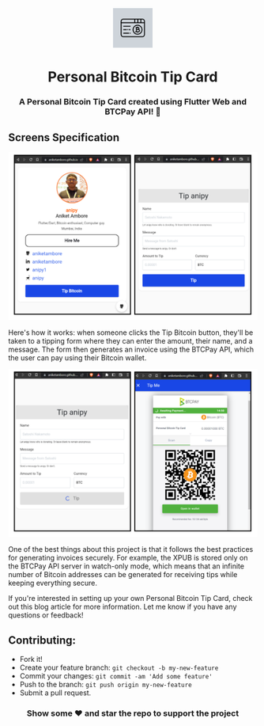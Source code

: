 <div align="center">
    <img src="web/icons/maskable_icon_x192.png?raw=true" width="80px" alt="Personal Bitcoin Tip Card"/>
    <h1> Personal Bitcoin Tip Card </h1>
</div>

<h3 align="center"> A Personal Bitcoin Tip Card created using Flutter Web and BTCPay API! 🚀 </h3>


## Screens Specification

![](screenshot/ss1.png)

Here's how it works: when someone clicks the Tip Bitcoin button, they'll be taken to a tipping form where they can enter the amount, their name, and a message. The form then generates an invoice using the BTCPay API, which the user can pay using their Bitcoin wallet.

![](screenshot/ss2.png)

One of the best things about this project is that it follows the best practices for generating invoices securely. For example, the XPUB is stored only on the BTCPay API server in watch-only mode, which means that an infinite number of Bitcoin addresses can be generated for receiving tips while keeping everything secure.

If you're interested in setting up your own Personal Bitcoin Tip Card, check out this blog article for more information. Let me know if you have any questions or feedback!

## Contributing:

 - Fork it!
 - Create your feature branch: `git checkout -b my-new-feature`
 - Commit your changes: `git commit -am 'Add some feature'`
 - Push to the branch: `git push origin my-new-feature`
 - Submit a pull request.

 <h3 align="center">Show some ❤ and star the repo to support the project</h3>